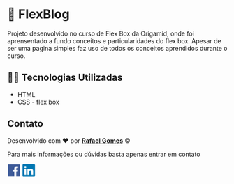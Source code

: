 # 📖 FlexBlog

Projeto desenvolvido no curso de Flex Box da Origamid, onde foi aprensentado a fundo conceitos e particularidades do flex box. Apesar de ser uma pagina simples faz uso de todos os conceitos aprendidos durante o curso.

## :technologist: Tecnologias Utilizadas

- HTML
- CSS - flex box

## Contato

Desenvolvido com :heart: por **[Rafael Gomes](https://www.linkedin.com/in/rafael-gomes-77ab23160/)** :copyright:

Para mais informações ou dúvidas basta apenas entrar em contato

<a href="https://www.facebook.com/rafael.gomes.961pl/"><img src="https://raw.githubusercontent.com/devicons/devicon/master/icons/facebook/facebook-original.svg" width="30" heigth="30" alt="Rafael-facebook"></a>
<a href="https://www.linkedin.com/in/rafael-gomes-77ab23160/"><img src="https://raw.githubusercontent.com/devicons/devicon/master/icons/linkedin/linkedin-original.svg" width="30" heigth="30" alt="Rafael-linkedn"></a>
